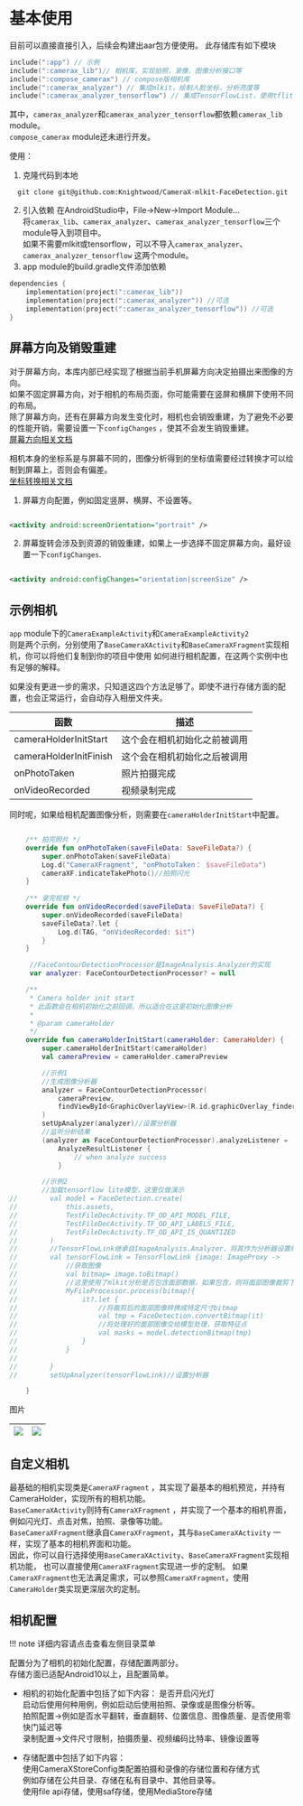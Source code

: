 # 基本使用

目前可以直接直接引入，后续会构建出aar包方便使用。
此存储库有如下模块

````kotlin
include(":app") // 示例
include(":camerax_lib")// 相机库，实现拍照，录像，图像分析接口等
include(":compose_camerax") // compose版相机库
include(":camerax_analyzer") // 集成mlkit，绘制人脸坐标，分析亮度等
include(":camerax_analyzer_tensorflow") // 集成TensorFlowList，使用tflite模型运行分析
````

其中，`camerax_analyzer`和`camerax_analyzer_tensorflow`都依赖`camerax_lib` module。  
`compose_camerax` module还未进行开发。

使用：

1. 克隆代码到本地
```shell
  git clone git@github.com:Knightwood/CameraX-mlkit-FaceDetection.git
```
2. 引入依赖
   在AndroidStudio中，File->New->Import Module...  
   将`camerax_lib`、`camerax_analyzer`、`camerax_analyzer_tensorflow`三个module导入到项目中。  
   如果不需要mlkit或tensorflow，可以不导入`camerax_analyzer`、`camerax_analyzer_tensorflow` 这两个module。  
3. app module的build.gradle文件添加依赖
```kotlin
dependencies {
    implementation(project(":camerax_lib"))
    implementation(project(":camerax_analyzer")) //可选
    implementation(project(":camerax_analyzer_tensorflow")) //可选
}
```
## 屏幕方向及销毁重建

对于屏幕方向，本库内部已经实现了根据当前手机屏幕方向决定拍摄出来图像的方向。  
如果不固定屏幕方向，对于相机的布局页面，你可能需要在竖屏和横屏下使用不同的布局。  
除了屏幕方向，还有在屏幕方向发生变化时，相机也会销毁重建，为了避免不必要的性能开销，需要设置一下`configChanges`
，使其不会发生销毁重建。  
[屏幕方向相关文档](https://developer.android.google.cn/media/camera/camerax/orientation-rotation?hl=en)

相机本身的坐标系是与屏幕不同的，图像分析得到的坐标值需要经过转换才可以绘制到屏幕上，否则会有偏差。  
[坐标转换相关文档](https://developer.android.google.cn/media/camera/camerax/transform-output?hl=en)

1. 屏幕方向配置，例如固定竖屏、横屏、不设置等。
```xml

<activity android:screenOrientation="portrait" />
```
2. 屏幕旋转会涉及到资源的销毁重建，如果上一步选择不固定屏幕方向，最好设置一下`configChanges`.
```xml

<activity android:configChanges="orientation|screenSize" />
```

## 示例相机

`app` module下的`CameraExampleActivity`和`CameraExampleActivity2`  
则是两个示例，分别使用了`BaseCameraXActivity`和`BaseCameraXFragment`实现相机，你可以将他们复制到你的项目中使用
如何进行相机配置，在这两个实例中也有足够的解释。

如果没有更进一步的需求，只知道这四个方法足够了。即使不进行存储方面的配置，也会正常运行，会自动存入相册文件夹。

| 函数                     | 描述             |
|------------------------|----------------|
| cameraHolderInitStart  | 这个会在相机初始化之前被调用 |
| cameraHolderInitFinish | 这个会在相机初始化之后被调用 |             
| onPhotoTaken           | 照片拍摄完成         |
| onVideoRecorded        | 视频录制完成         |

同时呢，如果给相机配置图像分析，则需要在`cameraHolderInitStart`中配置。
```kotlin

    /** 拍完照片 */
    override fun onPhotoTaken(saveFileData: SaveFileData?) {
        super.onPhotoTaken(saveFileData)
        Log.d("CameraXFragment", "onPhotoTaken： $saveFileData")
        cameraXF.indicateTakePhoto()//拍照闪光
    }
    
    /** 录完视频 */
    override fun onVideoRecorded(saveFileData: SaveFileData?) {
        super.onVideoRecorded(saveFileData)
        saveFileData?.let {
            Log.d(TAG, "onVideoRecorded: $it")
        }
    }

     //FaceContourDetectionProcessor是ImageAnalysis.Analyzer的实现
     var analyzer: FaceContourDetectionProcessor? = null

    /**
     * Camera holder init start
     * 此函数会在相机初始化之前回调，所以适合在这里初始化图像分析
     *
     * @param cameraHolder
     */
    override fun cameraHolderInitStart(cameraHolder: CameraHolder) {
        super.cameraHolderInitStart(cameraHolder)
        val cameraPreview = cameraHolder.cameraPreview

        //示例1
        //生成图像分析器
        analyzer = FaceContourDetectionProcessor(
            cameraPreview,
            findViewById<GraphicOverlayView>(R.id.graphicOverlay_finder),
        )
        setUpAnalyzer(analyzer)//设置分析器
        //监听分析结果
        (analyzer as FaceContourDetectionProcessor).analyzeListener =
            AnalyzeResultListener {
                // when analyze success
            }

        //示例2
        //加载tensorflow lite模型，这里仅做演示
//        val model = FaceDetection.create(
//            this.assets,
//            TestFileDecActivity.TF_OD_API_MODEL_FILE,
//            TestFileDecActivity.TF_OD_API_LABELS_FILE,
//            TestFileDecActivity.TF_OD_API_IS_QUANTIZED
//        )
//        //TensorFlowLink继承自ImageAnalysis.Analyzer，将其作为分析器设置给相机即可拿到分析流
//        val tensorFlowLink = TensorFlowLink {image: ImageProxy ->
//            //获取图像
//            val bitmap= image.toBitmap()
//            //这里使用了mlkit分析是否包含面部数据，如果包含，则将面部图像裁剪下来
//            MyFileProcessor.process(bitmap){
//                it?.let {
//                    //将裁剪后的面部图像转换成特定尺寸bitmap
//                    val tmp = FaceDetection.convertBitmap(it)
//                    //将处理好的面部图像交给模型处理，获取特征点
//                    val masks = model.detectionBitmap(tmp)
//                }
//            }
//
//        }
//        setUpAnalyzer(tensorFlowLink)//设置分析器

    }
```
图片

| ![](.\assert\1.jpg) | ![](.\assert\2.jpg) |
|---------------------|---------------------|

## 自定义相机

最基础的相机实现类是`CameraXFragment`
，其实现了最基本的相机预览，并持有CameraHolder，实现所有的相机功能。  
`BaseCameraXActivity`则持有`CameraXFragment`
，并实现了一个基本的相机界面，例如闪光灯、点击对焦，拍照、录像等功能。  
`BaseCameraXFragment`继承自`CameraXFragment`，其与`BaseCameraXActivity`
一样，实现了基本的相机界面和功能。  
因此，你可以自行选择使用`BaseCameraXActivity`、`BaseCameraXFragment`实现相机功能，
也可以直接使用`CameraXFragment`实现进一步的定制。
如果`CameraXFragment`也无法满足需求，可以参照`CameraXFragment`，使用`CameraHolder`类实现更深层次的定制。

## 相机配置

!!! note
    详细内容请点击查看左侧目录菜单

配置分为了相机的初始化配置，存储配置两部分。  
存储方面已适配Android10以上，且配置简单。

* 相机的初始化配置中包括了如下内容：
  是否开启闪光灯  
  启动后使用何种用例，例如启动后使用拍照、录像或是图像分析等。  
  拍照配置->例如是否水平翻转，垂直翻转、位置信息、图像质量、是否使用零快门延迟等  
  录制配置->文件尺寸限制，拍摄质量、视频编码比特率、镜像设置等

* 存储配置中包括了如下内容：  
  使用CameraXStoreConfig类配置拍摄和录像的存储位置和存储方式  
  例如存储在公共目录、存储在私有目录中、其他目录等。    
  使用file api存储，使用saf存储，使用MediaStore存储  
